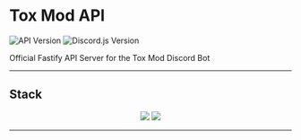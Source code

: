 # Tox Mod API

![API Version](https://img.shields.io/github/package-json/v/Tox-Mod/Tox-Mod-API?style=flat-square&logo=github&label=Version&color=%2334D058) ![Discord.js Version](https://img.shields.io/badge/Discord.js-v13.3.1-%2334d058?style=flat-square&logo=npm&logoColor=fff)

Official Fastify API Server for the Tox Mod Discord Bot

---

## Stack

<p align="center">
  <img src="https://img.shields.io/badge/Node.JS-0C0032?style=for-the-badge&logo=node.js" />
  <img src="https://img.shields.io/badge/Fastify-0C0032?style=for-the-badge&logo=Fastify" />
 </p>


---
